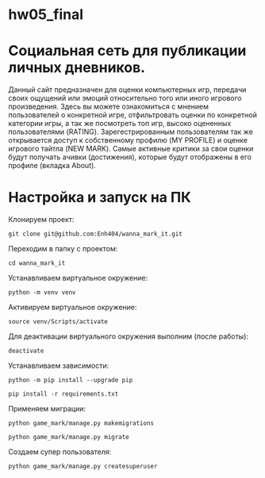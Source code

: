 # hw05_final

# Cоциальная сеть для публикации личных дневников.
Данный сайт предназначен для оценки компьютерных игр, передачи своих ощущений или эмоций относительно того или иного игрового произведения.
Здесь вы можете ознакомиться с мнением пользователей о конкретной игре, отфильтровать оценки по конкретной категории игры,
а так же посмотреть топ игр, высоко оцененных пользователями (RATING).
Зарегестрированным пользователям так же открывается доступ к собственному профилю (MY PROFILE) и оценке игрового тайтла (NEW MARK).
Самые активные критики за свои оценки будут получать ачивки (достижения), которые будут отображены в его профиле (вкладка About).

# Настройка и запуск на ПК
Клонируем проект:

`git clone git@github.com:Enh404/wanna_mark_it.git`

Переходим в папку с проектом:

`cd wanna_mark_it`

Устанавливаем виртуальное окружение:

`python -m venv venv`

Активируем виртуальное окружение:

`source venv/Scripts/activate`

Для деактивации виртуального окружения выполним (после работы):

`deactivate`

Устанавливаем зависимости:

`python -m pip install --upgrade pip`

`pip install -r requirements.txt`

Применяем миграции:

`python game_mark/manage.py makemigrations`

`python game_mark/manage.py migrate`

Создаем супер пользователя:

`python game_mark/manage.py createsuperuser`

